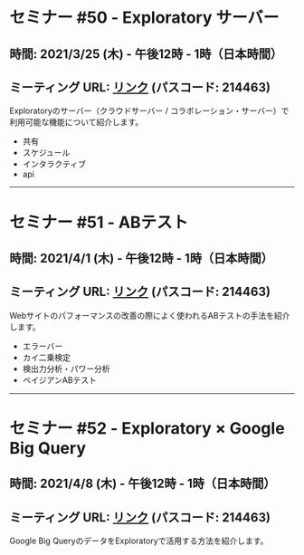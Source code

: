 # セミナー #50 - Exploratory サーバー

## 時間: 2021/3/25 (木) - 午後12時 - 1時（日本時間）
## ミーティング URL: [リンク](https://us02web.zoom.us/j/331585134?pwd=VGVyeXBRWjFMT2hESFdhSU45Z2d0dz09) (パスコード: 214463)

Exploratoryのサーバー（クラウドサーバー / コラボレーション・サーバー）で利用可能な機能について紹介します。

- 共有
- スケジュール
- インタラクティブ
- api

---

# セミナー #51 - ABテスト

## 時間: 2021/4/1 (木) - 午後12時 - 1時（日本時間）
## ミーティング URL: [リンク](https://us02web.zoom.us/j/331585134?pwd=VGVyeXBRWjFMT2hESFdhSU45Z2d0dz09) (パスコード: 214463)

Webサイトのパフォーマンスの改善の際によく使われるABテストの手法を紹介します。

- エラーバー
- カイ二乗検定
- 検出力分析・パワー分析
- ベイジアンABテスト

---

# セミナー #52 - Exploratory × Google Big Query

## 時間: 2021/4/8 (木) - 午後12時 - 1時（日本時間）
## ミーティング URL: [リンク](https://us02web.zoom.us/j/331585134?pwd=VGVyeXBRWjFMT2hESFdhSU45Z2d0dz09) (パスコード: 214463)

Google Big QueryのデータをExploratoryで活用する方法を紹介します。
